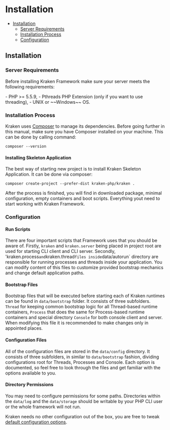 # Installation

- [Installation](#installation)
    - [Server Requirements](#server-requirements)
    - [Installation Process](#installation-process)
    - [Configuration](#configuration)

<a name="installation"></a>
## Installation

<a name="server-requirements"></a>
### Server Requirements

Before installing Kraken Framework make sure your server meets the following requirements:

<div class="dot-list" markdown="1">
- PHP >= 5.5.9,
- Pthreads PHP Extension (only if you want to use threading),
- UNIX or ~~Windows~~ OS.
</div>

<a name="installation-process"></a>
### Installation Process

Kraken uses [Composer](http://getcomposer.org) to manage its dependencies. Before going further in this manual, make sure you have Composer installed on your machine. This can be done by calling command:

    composer --version

#### Installing Skeleton Application

The best way of starting new project is to install Kraken Skeleton Application. It can be done via composer:

    composer create-project --prefer-dist kraken-php/kraken .

After the process is finished, you will find in downloaded package, minimal configuration, empty containers and boot scripts. Everything yout need to start working with Kraken Framework.

<a name="configuration"></a>
### Configuration

#### Run Scripts

There are four important scripts that Framework uses that you should be aware of. Firstly, `kraken` and `kraken.server` being placed in project root are used for starting CLI client and CLI server. Secondly, 'kraken.process` and `kraken.thread` files inside `data/autorun` directory are responsible for running processes and threads inside your application. You can modify content of this files to customize provided bootstrap mechanics and change default application paths.

#### Bootstrap Files

Bootstrap files that will be executed before starting each of Kraken runtimes can be found in `data/bootstrap` folder. It consists of three subfolders. `Thread` for keeping common bootstrap logic for all Thread-based runtime containers, `Process` that does the same for Process-based runtime containers and special directory `Console` for both console client and server. When modifying this file it is recommended to make changes only in appointed places.

#### Configuration Files

All of the configuration files are stored in the `data/config` directory. It consists of three subfolders, in similar to `data/bootstrap` fashion, dividing configurations root for Threads, Processes and Console. Each option is documented, so feel free to look through the files and get familiar with the options available to you.

#### Directory Permissions

You may need to configure permissions for some paths. Directories within the `data/log` and the `data/storage` should be writable by your PHP CLI user or the whole framework will not run.

Kraken needs no other configuration out of the box, you are free to tweak [default configuration options](/docs/{{version}}/configuration).
